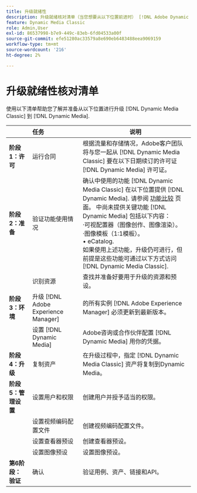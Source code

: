 ```yaml
---
title: 升级就绪性
description: 升级就绪核对清单（当您想要从以下位置前进时） [!DNL Adobe Dynamic Media Classic] 到 [!DNL Dynamic Media] 日期 [!DNL Adobe Experience Manager].
feature: Dynamic Media Classic
role: Admin,User
exl-id: 86537998-b7e9-449c-83eb-6fd04533a00f
source-git-commit: efe51280ac33579a8e690eb6483488eea9069159
workflow-type: tm+mt
source-wordcount: '216'
ht-degree: 2%

---
```


# 升级就绪性核对清单

使用以下清单帮助您了解并准备从以下位置进行升级 [!DNL Dynamic Media Classic] 到 [!DNL Dynamic Media].

|  | 任务 | 说明 |
| :--- | :--- | --- |
| **阶段1：许可** | 运行合同 | 根据流量和存储情况，Adobe客户团队将与您一起从 [!DNL Dynamic Media Classic] 要在以下日期续订的许可证 [!DNL Dynamic Media] 许可证。 |
| **阶段2：准备** | 验证功能使用情况 | 确认中使用的功能 [!DNL Dynamic Media Classic] 在以下位置提供 [!DNL Dynamic Media]. 请参阅 [功能比较](/help/upgrade-feature-comparison.md) 页面。 中尚未提供关键功能 [!DNL Dynamic Media] 包括以下内容：<br>·可视配置器（图像创作、图像渲染）。<br>·图像模板（1:1模板）。<br>• eCatalog.<br>如果使用上述功能，升级仍可进行，但前提是这些功能可通过以下方式访问 [!DNL Dynamic Media Classic]. |
|  | 识别资源 | 查找并准备好要用于升级的资源和预设。 |
| **阶段3：环境** | 升级 [!DNL Adobe Experience Manager] | 的所有实例 [!DNL Adobe Experience Manager] 必须更新到最新版本。 |
|  | 设置 [!DNL Dynamic Media] | Adobe咨询或合作伙伴配置 [!DNL Dynamic Media] 用你的凭据。 |
| **阶段4：升级** | 复制资产 | 在升级过程中，指定 [!DNL Dynamic Media Classic] 资产将复制到Dynamic Media。 |
| **阶段5：管理设置** | 设置用户和权限 | 创建用户并授予适当的权限。 |
|  | 设置视频编码配置文件 | 创建视频编码配置文件。 |
|  | 设置查看器预设 | 创建查看器预设。 |
|  | 设置图像预设 | 设置图像预设。 |
| **第6阶段：验证** | 确认 | 验证用例、资产、链接和API。 |
